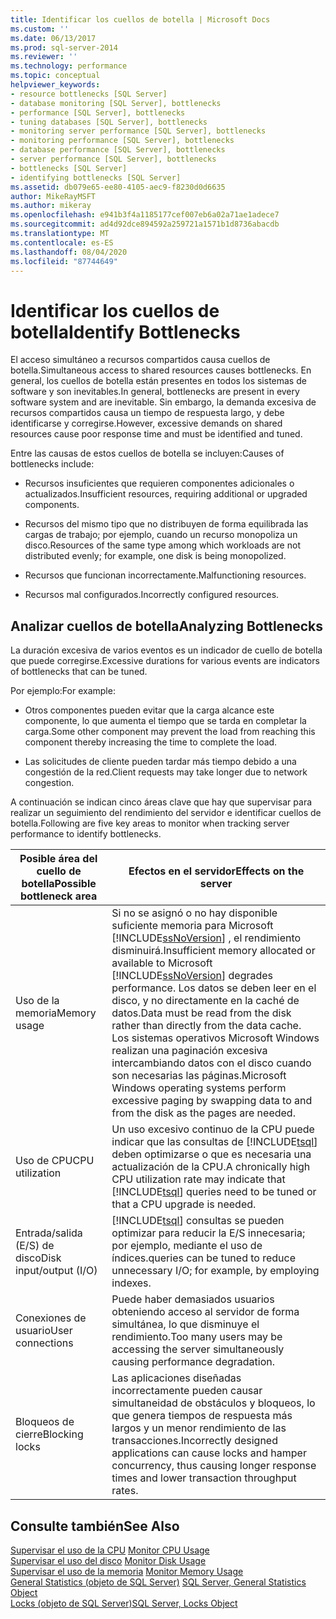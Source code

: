 ```yaml
---
title: Identificar los cuellos de botella | Microsoft Docs
ms.custom: ''
ms.date: 06/13/2017
ms.prod: sql-server-2014
ms.reviewer: ''
ms.technology: performance
ms.topic: conceptual
helpviewer_keywords:
- resource bottlenecks [SQL Server]
- database monitoring [SQL Server], bottlenecks
- performance [SQL Server], bottlenecks
- tuning databases [SQL Server], bottlenecks
- monitoring server performance [SQL Server], bottlenecks
- monitoring performance [SQL Server], bottlenecks
- database performance [SQL Server], bottlenecks
- server performance [SQL Server], bottlenecks
- bottlenecks [SQL Server]
- identifying bottlenecks [SQL Server]
ms.assetid: db079e65-ee80-4105-aec9-f8230d0d6635
author: MikeRayMSFT
ms.author: mikeray
ms.openlocfilehash: e941b3f4a1185177cef007eb6a02a71ae1adece7
ms.sourcegitcommit: ad4d92dce894592a259721a1571b1d8736abacdb
ms.translationtype: MT
ms.contentlocale: es-ES
ms.lasthandoff: 08/04/2020
ms.locfileid: "87744649"
---
```

# <a name="identify-bottlenecks"></a><span data-ttu-id="c7b70-102">Identificar los cuellos de botella</span><span class="sxs-lookup"><span data-stu-id="c7b70-102">Identify Bottlenecks</span></span>
  <span data-ttu-id="c7b70-103">El acceso simultáneo a recursos compartidos causa cuellos de botella.</span><span class="sxs-lookup"><span data-stu-id="c7b70-103">Simultaneous access to shared resources causes bottlenecks.</span></span> <span data-ttu-id="c7b70-104">En general, los cuellos de botella están presentes en todos los sistemas de software y son inevitables.</span><span class="sxs-lookup"><span data-stu-id="c7b70-104">In general, bottlenecks are present in every software system and are inevitable.</span></span> <span data-ttu-id="c7b70-105">Sin embargo, la demanda excesiva de recursos compartidos causa un tiempo de respuesta largo, y debe identificarse y corregirse.</span><span class="sxs-lookup"><span data-stu-id="c7b70-105">However, excessive demands on shared resources cause poor response time and must be identified and tuned.</span></span>  
  
 <span data-ttu-id="c7b70-106">Entre las causas de estos cuellos de botella se incluyen:</span><span class="sxs-lookup"><span data-stu-id="c7b70-106">Causes of bottlenecks include:</span></span>  
  
-   <span data-ttu-id="c7b70-107">Recursos insuficientes que requieren componentes adicionales o actualizados.</span><span class="sxs-lookup"><span data-stu-id="c7b70-107">Insufficient resources, requiring additional or upgraded components.</span></span>  
  
-   <span data-ttu-id="c7b70-108">Recursos del mismo tipo que no distribuyen de forma equilibrada las cargas de trabajo; por ejemplo, cuando un recurso monopoliza un disco.</span><span class="sxs-lookup"><span data-stu-id="c7b70-108">Resources of the same type among which workloads are not distributed evenly; for example, one disk is being monopolized.</span></span>  
  
-   <span data-ttu-id="c7b70-109">Recursos que funcionan incorrectamente.</span><span class="sxs-lookup"><span data-stu-id="c7b70-109">Malfunctioning resources.</span></span>  
  
-   <span data-ttu-id="c7b70-110">Recursos mal configurados.</span><span class="sxs-lookup"><span data-stu-id="c7b70-110">Incorrectly configured resources.</span></span>  
  
## <a name="analyzing-bottlenecks"></a><span data-ttu-id="c7b70-111">Analizar cuellos de botella</span><span class="sxs-lookup"><span data-stu-id="c7b70-111">Analyzing Bottlenecks</span></span>  
 <span data-ttu-id="c7b70-112">La duración excesiva de varios eventos es un indicador de cuello de botella que puede corregirse.</span><span class="sxs-lookup"><span data-stu-id="c7b70-112">Excessive durations for various events are indicators of bottlenecks that can be tuned.</span></span>  
  
 <span data-ttu-id="c7b70-113">Por ejemplo:</span><span class="sxs-lookup"><span data-stu-id="c7b70-113">For example:</span></span>  
  
-   <span data-ttu-id="c7b70-114">Otros componentes pueden evitar que la carga alcance este componente, lo que aumenta el tiempo que se tarda en completar la carga.</span><span class="sxs-lookup"><span data-stu-id="c7b70-114">Some other component may prevent the load from reaching this component thereby increasing the time to complete the load.</span></span>  
  
-   <span data-ttu-id="c7b70-115">Las solicitudes de cliente pueden tardar más tiempo debido a una congestión de la red.</span><span class="sxs-lookup"><span data-stu-id="c7b70-115">Client requests may take longer due to network congestion.</span></span>  
  
 <span data-ttu-id="c7b70-116">A continuación se indican cinco áreas clave que hay que supervisar para realizar un seguimiento del rendimiento del servidor e identificar cuellos de botella.</span><span class="sxs-lookup"><span data-stu-id="c7b70-116">Following are five key areas to monitor when tracking server performance to identify bottlenecks.</span></span>  
  
|<span data-ttu-id="c7b70-117">Posible área del cuello de botella</span><span class="sxs-lookup"><span data-stu-id="c7b70-117">Possible bottleneck area</span></span>|<span data-ttu-id="c7b70-118">Efectos en el servidor</span><span class="sxs-lookup"><span data-stu-id="c7b70-118">Effects on the server</span></span>|  
|------------------------------|---------------------------|  
|<span data-ttu-id="c7b70-119">Uso de la memoria</span><span class="sxs-lookup"><span data-stu-id="c7b70-119">Memory usage</span></span>|<span data-ttu-id="c7b70-120">Si no se asignó o no hay disponible suficiente memoria para Microsoft [!INCLUDE[ssNoVersion](../../includes/ssnoversion-md.md)] , el rendimiento disminuirá.</span><span class="sxs-lookup"><span data-stu-id="c7b70-120">Insufficient memory allocated or available to Microsoft [!INCLUDE[ssNoVersion](../../includes/ssnoversion-md.md)] degrades performance.</span></span> <span data-ttu-id="c7b70-121">Los datos se deben leer en el disco, y no directamente en la caché de datos.</span><span class="sxs-lookup"><span data-stu-id="c7b70-121">Data must be read from the disk rather than directly from the data cache.</span></span> <span data-ttu-id="c7b70-122">Los sistemas operativos Microsoft Windows realizan una paginación excesiva intercambiando datos con el disco cuando son necesarias las páginas.</span><span class="sxs-lookup"><span data-stu-id="c7b70-122">Microsoft Windows operating systems perform excessive paging by swapping data to and from the disk as the pages are needed.</span></span>|  
|<span data-ttu-id="c7b70-123">Uso de CPU</span><span class="sxs-lookup"><span data-stu-id="c7b70-123">CPU utilization</span></span>|<span data-ttu-id="c7b70-124">Un uso excesivo continuo de la CPU puede indicar que las consultas de [!INCLUDE[tsql](../../includes/tsql-md.md)] deben optimizarse o que es necesaria una actualización de la CPU.</span><span class="sxs-lookup"><span data-stu-id="c7b70-124">A chronically high CPU utilization rate may indicate that [!INCLUDE[tsql](../../includes/tsql-md.md)] queries need to be tuned or that a CPU upgrade is needed.</span></span>|  
|<span data-ttu-id="c7b70-125">Entrada/salida (E/S) de disco</span><span class="sxs-lookup"><span data-stu-id="c7b70-125">Disk input/output (I/O)</span></span>|[!INCLUDE[tsql](../../includes/tsql-md.md)] <span data-ttu-id="c7b70-126">consultas se pueden optimizar para reducir la E/S innecesaria; por ejemplo, mediante el uso de índices.</span><span class="sxs-lookup"><span data-stu-id="c7b70-126">queries can be tuned to reduce unnecessary I/O; for example, by employing indexes.</span></span>|  
|<span data-ttu-id="c7b70-127">Conexiones de usuario</span><span class="sxs-lookup"><span data-stu-id="c7b70-127">User connections</span></span>|<span data-ttu-id="c7b70-128">Puede haber demasiados usuarios obteniendo acceso al servidor de forma simultánea, lo que disminuye el rendimiento.</span><span class="sxs-lookup"><span data-stu-id="c7b70-128">Too many users may be accessing the server simultaneously causing performance degradation.</span></span>|  
|<span data-ttu-id="c7b70-129">Bloqueos de cierre</span><span class="sxs-lookup"><span data-stu-id="c7b70-129">Blocking locks</span></span>|<span data-ttu-id="c7b70-130">Las aplicaciones diseñadas incorrectamente pueden causar simultaneidad de obstáculos y bloqueos, lo que genera tiempos de respuesta más largos y un menor rendimiento de las transacciones.</span><span class="sxs-lookup"><span data-stu-id="c7b70-130">Incorrectly designed applications can cause locks and hamper concurrency, thus causing longer response times and lower transaction throughput rates.</span></span>|  
  
## <a name="see-also"></a><span data-ttu-id="c7b70-131">Consulte también</span><span class="sxs-lookup"><span data-stu-id="c7b70-131">See Also</span></span>  
 <span data-ttu-id="c7b70-132">[Supervisar el uso de la CPU](../performance-monitor/monitor-cpu-usage.md) </span><span class="sxs-lookup"><span data-stu-id="c7b70-132">[Monitor CPU Usage](../performance-monitor/monitor-cpu-usage.md) </span></span>  
 <span data-ttu-id="c7b70-133">[Supervisar el uso del disco](../performance-monitor/monitor-disk-usage.md) </span><span class="sxs-lookup"><span data-stu-id="c7b70-133">[Monitor Disk Usage](../performance-monitor/monitor-disk-usage.md) </span></span>  
 <span data-ttu-id="c7b70-134">[Supervisar el uso de la memoria](../performance-monitor/monitor-memory-usage.md) </span><span class="sxs-lookup"><span data-stu-id="c7b70-134">[Monitor Memory Usage](../performance-monitor/monitor-memory-usage.md) </span></span>  
 <span data-ttu-id="c7b70-135">[General Statistics (objeto de SQL Server)](../performance-monitor/sql-server-general-statistics-object.md) </span><span class="sxs-lookup"><span data-stu-id="c7b70-135">[SQL Server, General Statistics Object](../performance-monitor/sql-server-general-statistics-object.md) </span></span>  
 [<span data-ttu-id="c7b70-136">Locks (objeto de SQL Server)</span><span class="sxs-lookup"><span data-stu-id="c7b70-136">SQL Server, Locks Object</span></span>](../performance-monitor/sql-server-locks-object.md)  
  
  
